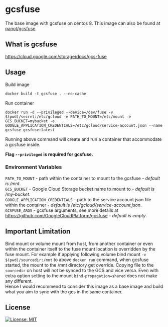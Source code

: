 # gcsfuse
The base image with gcsfuse on centos 8. This image can also be found at [panot/gcsfuse](https://hub.docker.com/r/panot/gcsfuse).

## What is gcsfuse
https://cloud.google.com/storage/docs/gcs-fuse

## Usage

Build image
```
docker build -t gcsfuse . --no-cache
```
Run container
```
docker run -d --privileged --device=/dev/fuse -v $(pwd)/secret:/etc/gcloud -e PATH_TO_MOUNT=/etc/mount -e GCS_BUCKET=mybucket -e GOOGLE_APPLICATION_CREDENTIALS=/etc/gcloud/service-account.json --name gcsfuse gcsfuse:latest
```
Running above command will create and run a container that accommodate a gcsfuse inside.

**Flag `--privileged` is required for gcsfuse.**

### Environment Variables
`PATH_TO_MOUNT` - path within the container to mount to the gcsfuse - <i>default is /mnt</i>.  
`GCS_BUCKET` - Google Cloud Storage bucket name to mount to - <i>default is /my-bucket</i>.  
`GOOGLE_APPLICATION_CREDENTIALS` - path to the service account json file within the container - <i>default is /etc/gcloud/service-account.json</i>.  
`GCSFUSE_ARGS` - gcsfuse arguments, see more details at https://github.com/GoogleCloudPlatform/gcsfuse - <i>default is empty</i>.

## **Important** Limitation 
Bind mount or volume mount from host, from another container or even within the container itself to the fuse mount location is overridden by the fuse mount. For example if applying following volume bind mount `-v $(pwd)/sourcedir:/mnt` to above `docker run` command, when gcsfuse started, the mount to the /mnt directory get override. Copying file to the `sourcedir` on host will not be synced to the GCS and vice versa.
Even with extra option setting to the mount `bind-propagation=shared` does not make any different.  
Hence I would recommend to consider this image as a base image and build what you aim to sync with the gcs in the same container.


## License
[![License: MIT](https://img.shields.io/badge/License-MIT-yellow.svg)](https://opensource.org/licenses/MIT)